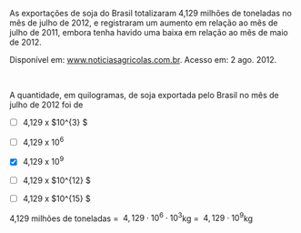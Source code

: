 

As exportações de soja do Brasil totalizaram 4,129 milhões de toneladas no mês de julho de 2012, e registraram um aumento em relação ao mês de julho de 2011, embora tenha havido uma baixa em relação ao mês de maio de 2012.

Disponível em: www.noticiasagricolas.com.br. Acesso em: 2 ago. 2012.

 

A quantidade, em quilogramas, de soja exportada pelo Brasil no mês de julho de 2012 foi de



- [ ] 4,129 x $10^{3} $
- [ ] 4,129 x $10^6$
- [x] 4,129 x $10^9$
- [ ] 4,129 x $10^{12} $
- [ ] 4,129 x $10^{15} $


4,129 milhões de toneladas =  $4,129 \cdot 10^6 \cdot 10^3$kg =  $4,129 \cdot 10^9$kg

        